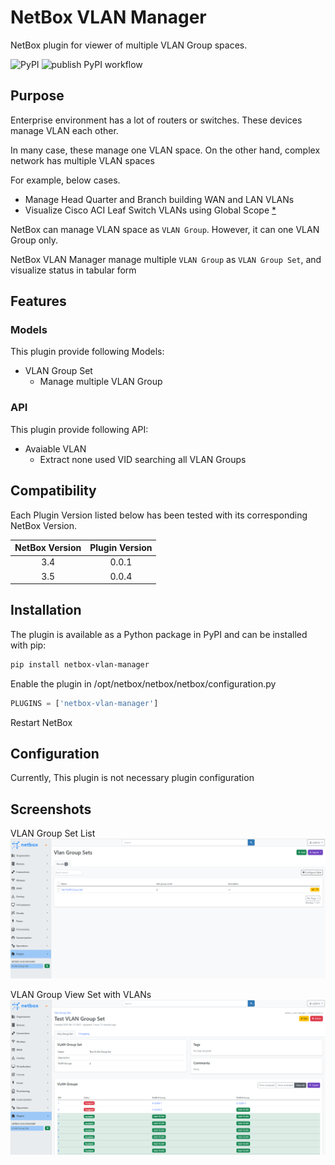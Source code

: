 # NetBox VLAN Manager

NetBox plugin for viewer of multiple VLAN Group spaces.

![PyPI](https://img.shields.io/pypi/v/netbox-vlan-manager)
![publish PyPI workflow](https://github.com/miyuk/netbox-vlan-manager/actions/workflows/pub-pypi.yml/badge.svg)


## Purpose

Enterprise environment has a lot of routers or switches.
These devices manage VLAN each other.

In many case, these manage one VLAN space.
On the other hand, complex network has multiple VLAN spaces

For example, below cases.

- Manage Head Quarter and Branch building WAN and LAN VLANs
- Visualize Cisco ACI Leaf Switch VLANs using Global Scope [*](https://learningnetwork.cisco.com/s/article/l2-interface-policy-global-scope-port-local-scope)

NetBox can manage VLAN space as `VLAN Group`.
However, it can one VLAN Group only.

NetBox VLAN Manager manage multiple `VLAN Group` as `VLAN Group Set`, and visualize status in tabular form


## Features

### Models

This plugin provide following Models:

- VLAN Group Set
    - Manage multiple VLAN Group

### API

This plugin provide following API:

- Avaiable VLAN
    - Extract none used VID searching all VLAN Groups

## Compatibility

Each Plugin Version listed below has been tested with its corresponding NetBox Version.

| NetBox Version | Plugin Version |
| :------------: | :------------: |
|      3.4       |     0.0.1      |
|      3.5       |     0.0.4      |

## Installation

The plugin is available as a Python package in PyPI and can be installed with pip:

```bash
pip install netbox-vlan-manager
```

Enable the plugin in /opt/netbox/netbox/netbox/configuration.py

```python
PLUGINS = ['netbox-vlan-manager']
```

Restart NetBox

## Configuration

Currently, This plugin is not necessary plugin configuration

## Screenshots

VLAN Group Set List
![VLAN Group Set List](https://raw.githubusercontent.com/miyuk/netbox-vlan-manager/main/docs/img/vlan_group_set_list.png)

VLAN Group View Set with VLANs
![VLAN Group Set VLANs](https://raw.githubusercontent.com/miyuk/netbox-vlan-manager/main/docs/img/vlan_group_set_vlans.png)
